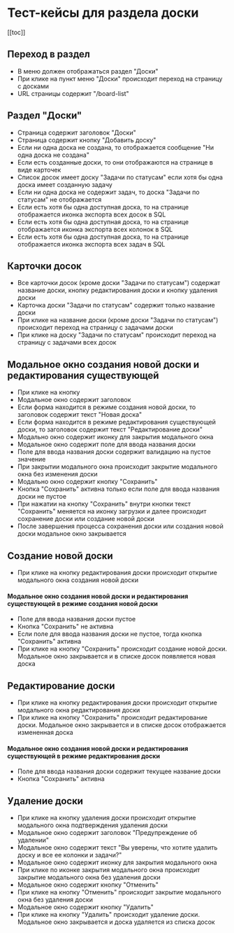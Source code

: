 # Тест-кейсы для раздела доски

[[toc]]

## Переход в раздел

- В меню должен отображаться раздел "Доски"
- При клике на пункт меню "Доски" происходит переход на страницу с досками 
- URL страницы содержит "/board-list"

## Раздел "Доски"

- Страница содержит заголовок "Доски"
- Страница содержит кнопку "Добавить доску" 
- Если ни одна доска не создана, то отображается сообщение "Ни одна доска не создана" 
- Если есть созданные доски, то они отображаются на странице в виде карточек 
- Список досок имеет доску "Задачи по статусам" если хотя бы одна доска имеет созданную задачу 
- Если ни одна доска не содержит задач, то доска "Задачи по статусам" не отображается
- Если есть хотя бы одна доступная доска, то на странице отображается иконка экспорта всех досок в SQL
- Если есть хотя бы одна доступная доска, то на странице отображается иконка экспорта всех колонок в SQL
- Если есть хотя бы одна доступная доска, то на странице отображается иконка экспорта всех задач в SQL

## Карточки досок

- Все карточки досок (кроме доски "Задачи по статусам") содержат название доски, кнопку редактирования доски и кнопку удаления доски 
- Карточка доски "Задачи по статусам" содержит только название доски 
- При клике на название доски (кроме доски "Задачи по статусам") происходит переход на страницу с задачами доски
- При клике на доску "Задачи по статусам" происходит переход на страницу с задачами всех досок

## Модальное окно создания новой доски и редактирования существующей
- При клике на кнопку
- Модальное окно содержит заголовок
- Если форма находится в режиме создания новой доски, то заголовок содержит текст "Новая доска"
- Если форма находится в режиме редактирования существующей доски, то заголовок содержит текст "Редактирование доски"
- Модально окно содержит иконку для закрытия модального окна
- Модальное окно содержит поле для ввода названия доски
- Поле для ввода названия доски содержит валидацию на пустое значение
- При закрытии модального окна происходит закрытие модального окна без изменения доски
- Модально окно содержит кнопку "Сохранить"
- Кнопка "Сохранить" активна только если поле для ввода названия доски не пустое
- При нажатии на кнопку "Сохранить" внутри кнопки текст "Сохранить" меняется на иконку загрузки и далее происходит сохранение доски или создание новой доски
- После завершения процесса сохранения доски или создания новой доски модальное окно закрывается

## Создание новой доски
- При клике на кнопку редактирования доски происходит открытие модального окна создания новой доски

#### Модальное окно создания новой доски и редактирования существующей в режиме создания новой доски

- Поле для ввода названия доски пустое
- Кнопка "Сохранить" не активна
- Если поле для ввода названия доски не пустое, тогда кнопка "Сохранить" активна
- При клике на кнопку "Сохранить" происходит создание новой доски. Модальное окно закрывается и в списке досок появляется новая доска

## Редактирование доски
- При клике на кнопку редактирования доски происходит открытие модального окна редактирования доски
- При клике на кнопку "Сохранить" происходит редактирование доски. Модальное окно закрывается и в списке досок отображается измененная доска

#### Модальное окно создания новой доски и редактирования существующей в режиме редактирования доски

- Поле для ввода названия доски содержит текущее название доски
- Кнопка "Сохранить" активна

## Удаление доски
- При клике на кнопку удаления доски происходит открытие модального окна подтверждения удаления доски
- Модальное окно содержит заголовок "Предупреждение об удалении"
- Модальное окно содержит текст "Вы уверены, что хотите удалить доску и все ее колонки и задачи?"
- Модальное окно содержит иконку для закрытия модального окна
- При клике по иконке закрытия модального окна происходит закрытие модального окна без удаления доски
- Модальное окно содержит кнопку "Отменить"
- При клике на кнопку "Отменить" происходит закрытие модального окна без удаления доски
- Модальное окно содержит кнопку "Удалить"
- При клике на кнопку "Удалить" происходит удаление доски. Модальное окно закрывается и доска удаляется из списка досок








